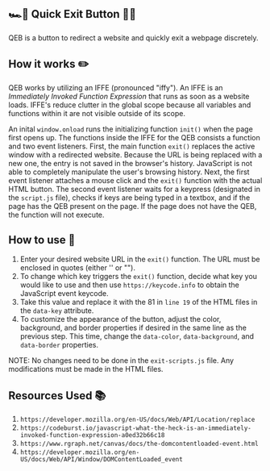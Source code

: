 ## 🏎💨 Quick Exit Button 🙅‍♀️
QEB is a button to redirect a website and quickly exit a webpage discretely.

## How it works ✏️
QEB works by utilizing an IFFE (pronounced "iffy"). An IFFE is an *Immediately Invoked Function Expression* that runs as soon as a website loads. IFFE's reduce clutter in the global scope because all variables and functions within it are not visible outside of its scope.

An inital `window.onload` runs the initializing function `init()` when the page first opens up. The functions inside the IFFE for the QEB consists a function and two event listeners. First, the main function `exit()` replaces the active window with a redirected website. Because the URL is being replaced with a new one, the entry is not saved in the browser's history. JavaScript is not able to completely manipulate the user's browsing history. Next, the first event listener attaches a mouse click and the `exit()` function with the actual HTML button. The second event listener waits for a keypress (designated in the `script.js` file), checks if keys are being typed in a textbox, and if the page has the QEB present on the page. If the page does not have the QEB, the function will not execute.

## How to use 📍
1. Enter your desired website URL in the `exit()` function. The URL must be enclosed in quotes (either '' or ""). 
2. To change which key triggers the `exit()` function, decide what key you would like to use and then use `https://keycode.info` to obtain the JavaScript event keycode. 
3. Take this value and replace it with the 81 in `line 19` of the HTML files in the `data-key` attribute.
4. To customize the appearance of the button, adjust the color, background, and border properties if desired in the same line as the previous step. This time, change the `data-color`, `data-background`, and `data-border` properties.

NOTE: No changes need to be done in the `exit-scripts.js` file. Any modifications must be made in the HTML files.

## Resources Used 📚
1. `https://developer.mozilla.org/en-US/docs/Web/API/Location/replace`
2. `https://codeburst.io/javascript-what-the-heck-is-an-immediately-invoked-function-expression-a0ed32b66c18`
3. `https://www.rgraph.net/canvas/docs/the-domcontentloaded-event.html`
4. `https://developer.mozilla.org/en-US/docs/Web/API/Window/DOMContentLoaded_event`
